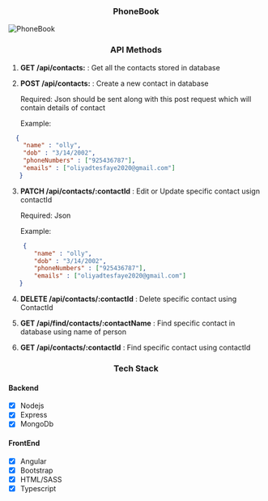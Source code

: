 
<h3 align="center">
  PhoneBook
</h3>



![PhoneBook](https://yatharth1706.github.io/assets/ContactsPage.png)

<h3 align="center">
  API Methods
</h3>

1. **GET /api/contacts:** : Get all the contacts stored in database

2. **POST /api/contacts:** : Create a new contact in database 

    Required: Json should be sent along with this post request which will contain details of contact 
    
    Example:

```json
  {
    "name" : "olly",
    "dob" : "3/14/2002",
    "phoneNumbers" : ["925436787"],
    "emails" : ["oliyadtesfaye2020@gmail.com"]
   }
```

3. **PATCH /api/contacts/:contactId** : Edit or Update specific contact usign contactId
  
    Required: Json
    
    Example: 

```json
    {
       "name" : "olly",
       "dob" : "3/14/2002",
       "phoneNumbers" : ["925436787"],
       "emails" : ["oliyadtesfaye2020@gmail.com"]
   }
```

4. **DELETE /api/contacts/:contactId** : Delete specific contact using ContactId

5. **GET /api/find/contacts/:contactName** : Find specific contact in database using name of person

6. **GET /api/contacts/:contactId** : Find specific contact using contactId

<h3 align="center">
  Tech Stack
</h3>

#### Backend
* [x] Nodejs
* [x] Express
* [x] MongoDb

#### FrontEnd
* [x] Angular
* [x] Bootstrap
* [x] HTML/SASS
* [x] Typescript
